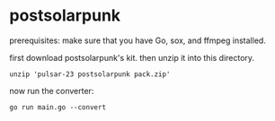 # postsolarpunk

prerequisites: make sure that you have Go, sox, and ffmpeg installed.

first download postsolarpunk's kit. then unzip it into this directory.

```
unzip 'pulsar-23 postsolarpunk pack.zip'
```

now run the converter:

```
go run main.go --convert
```
